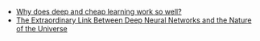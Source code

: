 * [Why does deep and cheap learning work so well?](https://arxiv.org/pdf/1608.08225.pdf)
* [The Extraordinary Link Between Deep Neural Networks and the Nature of the Universe](https://www.technologyreview.com/s/602344/the-extraordinary-link-between-deep-neural-networks-and-the-nature-of-the-universe/)
